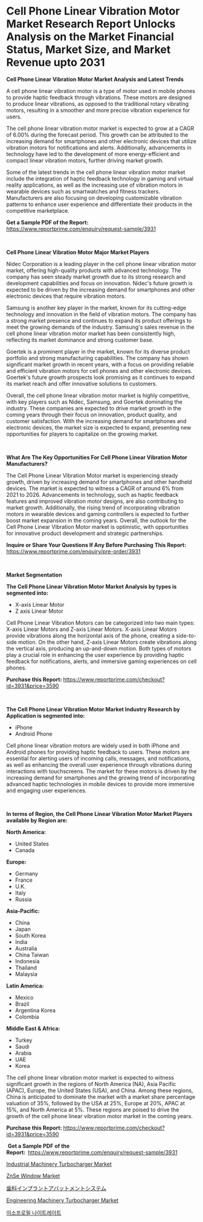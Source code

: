<p><h1>Cell Phone Linear Vibration Motor Market Research Report Unlocks Analysis on the Market Financial Status, Market Size, and Market Revenue upto 2031</h1></p><p><strong>Cell Phone Linear Vibration Motor Market Analysis and Latest Trends</strong></p>
<p><p>A cell phone linear vibration motor is a type of motor used in mobile phones to provide haptic feedback through vibrations. These motors are designed to produce linear vibrations, as opposed to the traditional rotary vibrating motors, resulting in a smoother and more precise vibration experience for users.</p><p>The cell phone linear vibration motor market is expected to grow at a CAGR of 6.00% during the forecast period. This growth can be attributed to the increasing demand for smartphones and other electronic devices that utilize vibration motors for notifications and alerts. Additionally, advancements in technology have led to the development of more energy-efficient and compact linear vibration motors, further driving market growth.</p><p>Some of the latest trends in the cell phone linear vibration motor market include the integration of haptic feedback technology in gaming and virtual reality applications, as well as the increasing use of vibration motors in wearable devices such as smartwatches and fitness trackers. Manufacturers are also focusing on developing customizable vibration patterns to enhance user experience and differentiate their products in the competitive marketplace.</p></p>
<p><strong>Get a Sample PDF of the Report:&nbsp;</strong> <a href="https://www.reportprime.com/enquiry/request-sample/3931">https://www.reportprime.com/enquiry/request-sample/3931</a></p>
<p>&nbsp;</p>
<p><strong>Cell Phone Linear Vibration Motor Major Market Players</strong></p>
<p><p>Nidec Corporation is a leading player in the cell phone linear vibration motor market, offering high-quality products with advanced technology. The company has seen steady market growth due to its strong research and development capabilities and focus on innovation. Nidec's future growth is expected to be driven by the increasing demand for smartphones and other electronic devices that require vibration motors.</p><p>Samsung is another key player in the market, known for its cutting-edge technology and innovation in the field of vibration motors. The company has a strong market presence and continues to expand its product offerings to meet the growing demands of the industry. Samsung's sales revenue in the cell phone linear vibration motor market has been consistently high, reflecting its market dominance and strong customer base.</p><p>Goertek is a prominent player in the market, known for its diverse product portfolio and strong manufacturing capabilities. The company has shown significant market growth in recent years, with a focus on providing reliable and efficient vibration motors for cell phones and other electronic devices. Goertek's future growth prospects look promising as it continues to expand its market reach and offer innovative solutions to customers.</p><p>Overall, the cell phone linear vibration motor market is highly competitive, with key players such as Nidec, Samsung, and Goertek dominating the industry. These companies are expected to drive market growth in the coming years through their focus on innovation, product quality, and customer satisfaction. With the increasing demand for smartphones and electronic devices, the market size is expected to expand, presenting new opportunities for players to capitalize on the growing market.</p></p>
<p>&nbsp;</p>
<p><strong>What Are The Key Opportunities For Cell Phone Linear Vibration Motor Manufacturers?</strong></p>
<p><p>The Cell Phone Linear Vibration Motor market is experiencing steady growth, driven by increasing demand for smartphones and other handheld devices. The market is expected to witness a CAGR of around 6% from 2021 to 2026. Advancements in technology, such as haptic feedback features and improved vibration motor designs, are also contributing to market growth. Additionally, the rising trend of incorporating vibration motors in wearable devices and gaming controllers is expected to further boost market expansion in the coming years. Overall, the outlook for the Cell Phone Linear Vibration Motor market is optimistic, with opportunities for innovative product development and strategic partnerships.</p></p>
<p><strong>Inquire or Share Your Questions If Any Before Purchasing This Report:</strong> <a href="https://www.reportprime.com/enquiry/pre-order/3931">https://www.reportprime.com/enquiry/pre-order/3931</a></p>
<p>&nbsp;</p>
<p><strong>Market Segmentation</strong></p>
<p><strong>The Cell Phone Linear Vibration Motor Market Analysis by types is segmented into:</strong></p>
<p><ul><li>X-axis Linear Motor</li><li>Z axis Linear Motor</li></ul></p>
<p><p>Cell Phone Linear Vibration Motors can be categorized into two main types: X-axis Linear Motors and Z-axis Linear Motors. X-axis Linear Motors provide vibrations along the horizontal axis of the phone, creating a side-to-side motion. On the other hand, Z-axis Linear Motors create vibrations along the vertical axis, producing an up-and-down motion. Both types of motors play a crucial role in enhancing the user experience by providing haptic feedback for notifications, alerts, and immersive gaming experiences on cell phones.</p></p>
<p><strong>Purchase this Report:&nbsp;</strong><a href="https://www.reportprime.com/checkout?id=3931&price=3590">https://www.reportprime.com/checkout?id=3931&price=3590</a></p>
<p>&nbsp;</p>
<p><strong>The Cell Phone Linear Vibration Motor Market Industry Research by Application is segmented into:</strong></p>
<p><ul><li>iPhone</li><li>Android Phone</li></ul></p>
<p><p>Cell phone linear vibration motors are widely used in both iPhone and Android phones for providing haptic feedback to users. These motors are essential for alerting users of incoming calls, messages, and notifications, as well as enhancing the overall user experience through vibrations during interactions with touchscreens. The market for these motors is driven by the increasing demand for smartphones and the growing trend of incorporating advanced haptic technologies in mobile devices to provide more immersive and engaging user experiences.</p></p>
<p>&nbsp;</p>
<p><strong>In terms of Region, the Cell Phone Linear Vibration Motor Market Players available by Region are:</strong></p>
<p>
    <p> <strong> North America: </strong>
        <ul>
            <li>United States</li>
            <li>Canada</li>
        </ul>
        </p> 
    <p> <strong> Europe: </strong>
        <ul>
            <li>Germany</li>
            <li>France</li>
            <li>U.K.</li>
            <li>Italy</li>
            <li>Russia</li>
        </ul>
        </p> 
    <p> <strong> Asia-Pacific: </strong>
        <ul>
            <li>China</li>
            <li>Japan</li>
            <li>South Korea</li>
            <li>India</li>
            <li>Australia</li>
            <li>China Taiwan</li>
            <li>Indonesia</li>
            <li>Thailand</li>
            <li>Malaysia</li>
        </ul>
        </p> 
    <p> <strong> Latin America: </strong>
        <ul>
            <li>Mexico</li>
            <li>Brazil</li>
            <li>Argentina Korea</li>
            <li>Colombia</li>
        </ul>
        </p> 
    <p> <strong> Middle East & Africa: </strong>
        <ul>
            <li>Turkey</li>
            <li>Saudi</li>
            <li>Arabia</li>
            <li>UAE</li>
            <li>Korea</li>
        </ul>
    </p>
    </p>
<p><p>The cell phone linear vibration motor market is expected to witness significant growth in the regions of North America (NA), Asia Pacific (APAC), Europe, the United States (USA), and China. Among these regions, China is anticipated to dominate the market with a market share percentage valuation of 35%, followed by the USA at 25%, Europe at 20%, APAC at 15%, and North America at 5%. These regions are poised to drive the growth of the cell phone linear vibration motor market in the coming years.</p></p>
<p><strong>Purchase this Report: </strong><a href="https://www.reportprime.com/checkout?id=3931&price=3590">https://www.reportprime.com/checkout?id=3931&price=3590</a></p>
<p>&nbsp;<strong>Get a Sample PDF of the Report:&nbsp;&nbsp;</strong><a href="https://www.reportprime.com/enquiry/request-sample/3931">https://www.reportprime.com/enquiry/request-sample/3931</a></p>
<p><strong></strong></p>
<p><p><a href="https://issuu.com/reportprime-2/docs/industrial-machinery-turbocharger-market-size-2030">Industrial Machinery Turbocharger Market</a></p><p><a href="https://github.com/mancsybtousav/Market-Research-Report-List-1/blob/main/znse-window-market.md">ZnSe Window Market</a></p><p><a href="https://github.com/xtkhtofdt934839/Market-Research-Report-List-1/blob/main/559167214814.md">歯科インプラントアバットメントシステム</a></p><p><a href="https://issuu.com/reportprime-2/docs/engineering-machinery-turbocharger-market-size-203">Engineering Machinery Turbocharger Market</a></p><p><a href="https://github.com/rsg307664904/Market-Research-Report-List-1/blob/main/133483913839.md">이소프로필 나이트레이트</a></p></p>